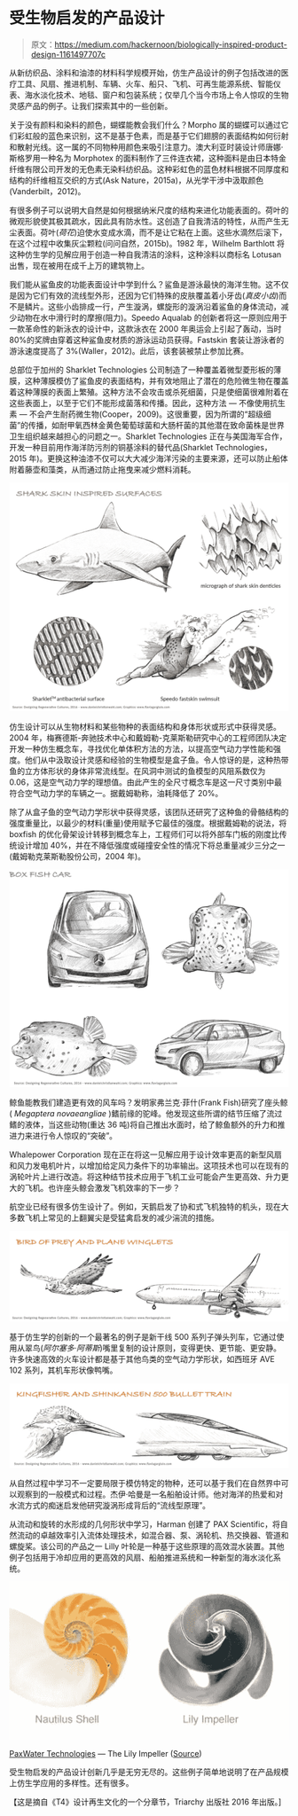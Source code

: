 # 受生物启发的产品设计

> 原文：<https://medium.com/hackernoon/biologically-inspired-product-design-1161497707c>

从新纺织品、涂料和油漆的材料科学规模开始，仿生产品设计的例子包括改进的医疗工具、风扇、推进机制、车辆、火车、船只、飞机、可再生能源系统、智能仪表、海水淡化技术、地毯、窗户和包装系统；仅举几个当今市场上令人惊叹的生物灵感产品的例子。让我们探索其中的一些创新。

关于没有颜料和染料的颜色，蝴蝶能教会我们什么？Morpho 属的蝴蝶可以通过它们彩虹般的蓝色来识别，这不是基于色素，而是基于它们翅膀的表面结构如何衍射和散射光线。这一属的不同物种用颜色来吸引注意力。澳大利亚时装设计师唐娜·斯格罗用一种名为 Morphotex 的面料制作了三件连衣裙，这种面料是由日本特金纤维有限公司开发的无色素无染料纺织品。这种彩虹色的蓝色材料根据不同厚度和结构的纤维相互交织的方式(Ask Nature，2015a)，从光学干涉中汲取颜色(Vanderbilt，2012)。

有很多例子可以说明大自然是如何根据纳米尺度的结构来进化功能表面的。荷叶的微观形貌使其极其疏水，因此具有防水性。这创造了自我清洁的特性，从而产生无尘表面。荷叶(*荷花*)迫使水变成水滴，而不是让它粘在上面。这些水滴然后滚下，在这个过程中收集灰尘颗粒(问问自然，2015b)。1982 年，Wilhelm Barthlott 将这种仿生学的见解应用于创造一种自我清洁的涂料，这种涂料以商标名 Lotusan 出售，现在被用在成千上万的建筑物上。

我们能从鲨鱼皮的功能表面设计中学到什么？鲨鱼是游泳最快的海洋生物。这不仅是因为它们有效的流线型外形，还因为它们特殊的皮肤覆盖着小牙齿(*真皮小齿*)而不是鳞片。这些小齿排成一行，产生漩涡，螺旋形的漩涡沿着鲨鱼的身体流动，减少动物在水中滑行时的摩擦(阻力)。Speedo Aqualab 的创新者将这一原则应用于一款革命性的新泳衣的设计中，这款泳衣在 2000 年奥运会上引起了轰动，当时 80%的奖牌由穿着这种鲨鱼皮材质的游泳运动员获得。Fastskin 套装让游泳者的游泳速度提高了 3%(Waller，2012)。此后，该套装被禁止参加比赛。

总部位于加州的 Sharklet Technologies 公司制造了一种覆盖着微型菱形板的薄膜，这种薄膜模仿了鲨鱼皮的表面结构，并有效地阻止了潜在的危险微生物在覆盖着这种薄膜的表面上繁殖。这种方法不会攻击或杀死细菌，只是使细菌很难附着在这些表面上，以至于它们不能形成菌落和传播。因此，这种方法 *—* 不像使用抗生素 *—* 不会产生耐药微生物(Cooper，2009)。这很重要，因为所谓的“超级细菌”的传播，如耐甲氧西林金黄色葡萄球菌和大肠杆菌的其他潜在致命菌株是世界卫生组织越来越担心的问题之一。Sharklet Technologies 正在与美国海军合作，开发一种目前用作海洋防污剂的铜基涂料的替代品(Sharklet Technologies，2015 年)。更换这种油漆不仅可以大大减少海洋污染的主要来源，还可以防止船体附着藤壶和藻类，从而通过防止拖曳来减少燃料消耗。

![](img/3b993d9af183253e1a291b9e6037e282.png)

仿生设计可以从生物材料和某些物种的表面结构和身体形状或形式中获得灵感。2004 年，梅赛德斯-奔驰技术中心和戴姆勒-克莱斯勒研究中心的工程师团队决定开发一种仿生概念车，寻找优化单体积方法的方法，以提高空气动力学性能和强度。他们从中汲取设计灵感和经验的生物模型是盒子鱼。令人惊讶的是，这种热带鱼的立方体形状的身体非常流线型。在风洞中测试的鱼模型的风阻系数仅为 0.06，这是空气动力学的理想值。由此产生的全尺寸概念车是这一尺寸类别中最符合空气动力学的车辆之一。据戴姆勒称，油耗降低了 20%。

除了从盒子鱼的空气动力学形状中获得灵感，该团队还研究了这种鱼的骨骼结构的强度重量比，以最少的材料(重量)使用赋予它最佳的强度。根据戴姆勒的说法，将 boxfish 的优化骨架设计转移到概念车上，工程师们可以将外部车门板的刚度比传统设计增加 40%，并在不降低强度或碰撞安全性的情况下将总重量减少三分之一(戴姆勒克莱斯勒股份公司，2004 年)。

![](img/e57d20b50f33d09205082639be43b735.png)

鲸鱼能教我们建造更有效的风车吗？发明家弗兰克·菲什(Frank Fish)研究了座头鲸( *Megaptera novaeangliae* )鳍前缘的驼峰。他发现这些所谓的结节压缩了流过鳍的液体，当这些动物(重达 36 吨)将自己推出水面时，给了鲸鱼额外的升力和推进力来进行令人惊叹的“突破”。

Whalepower Corporation 现在正在将这一见解应用于设计效率更高的新型风扇和风力发电机叶片，以增加给定风力条件下的功率输出。这项技术也可以在现有的涡轮叶片上进行改造。将这种结节技术应用于飞机工业可能会产生更高效、升力更大的飞机。也许座头鲸会激发飞机效率的下一步？

航空业已经有很多仿生设计了。例如，天鹅启发了协和式飞机独特的机头，现在大多数飞机上常见的上翻翼尖是受猛禽启发的减少湍流的措施。

![](img/c2621440a11d8df06bb3448509c6daff.png)

基于仿生学的创新的一个最著名的例子是新干线 500 系列子弹头列车，它通过使用从翠鸟(*阿尔塞多·阿蒂斯*)嘴里复制的设计原则，变得更快、更节能、更安静。许多快速高效的火车设计都是基于其他鸟类的空气动力学形状，如西班牙 AVE 102 系列，其机车形状像鸭嘴。

![](img/1557f6abc97b1a93b310fc6e5034b22c.png)

从自然过程中学习不一定要局限于模仿特定的物种，还可以基于我们在自然界中可以观察到的一般模式和过程。杰伊·哈曼是一名船舶设计师。他对海洋的热爱和对水流方式的痴迷启发他研究漩涡形成背后的“流线型原理”。

从流动和旋转的水形成的几何形状中学习，Harman 创建了 PAX Scientific，将自然流动的卓越效率引入流体处理技术，如混合器、泵、涡轮机、热交换器、管道和螺旋桨。该公司的产品之一 Lilly 叶轮是一种基于这些原理的高效混水装置。其他例子包括用于冷却应用的更高效的风扇、船舶推进系统和一种新型的海水淡化系统。

![](img/2c05878a656454c615d75682ad82881d.png)

[PaxWater Technologies](http://www.paxwater.com/biomimicry) — The Lily Impeller ([Source](http://www.mnn.com/leaderboard/stories/the-lily-impeller-nature-based-design-inspires-game-changing-efficiencies))

受生物启发的产品设计创新几乎是无穷无尽的。这些例子简单地说明了在产品规模上仿生学应用的多样性。还有很多。

【这是摘自《T4》设计再生文化的一个分章节，Triarchy 出版社 2016 年出版。]